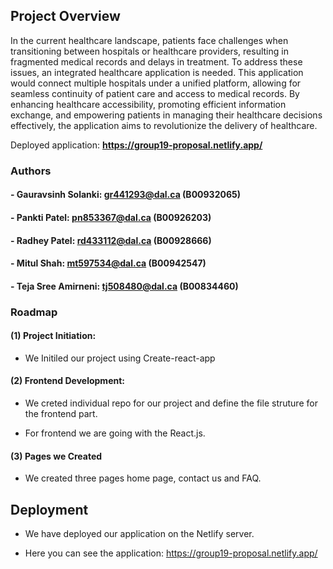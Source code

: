 ## Project Overview
In the current healthcare landscape, patients face challenges when transitioning between hospitals or healthcare providers, resulting in fragmented medical records and delays in treatment. To address these issues, an integrated healthcare application is needed. This application would connect multiple hospitals under a unified platform, allowing for seamless continuity of patient care and access to medical records. By enhancing healthcare accessibility, promoting efficient information exchange, and empowering patients in managing their healthcare decisions effectively, the application aims to revolutionize the delivery of healthcare.

Deployed application: **https://group19-proposal.netlify.app/** 

### Authors

#### - Gauravsinh Solanki: gr441293@dal.ca (B00932065)
#### - Pankti Patel: pn853367@dal.ca (B00926203)
#### - Radhey Patel: rd433112@dal.ca (B00928666)
#### - Mitul Shah: mt597534@dal.ca (B00942547)
#### - Teja Sree Amirneni: tj508480@dal.ca (B00834460)

### Roadmap

#### (1) Project Initiation:

- We Initiled our project using Create-react-app

#### (2) Frontend Development:

- We creted individual repo for our project and define the file struture for the frontend part.

- For frontend we are going with the React.js.

#### (3) Pages we Created

- We created three pages home page, contact us and FAQ.









## Deployment

- We have deployed our application on the Netlify server. 

- Here you can see the application: https://group19-proposal.netlify.app/

